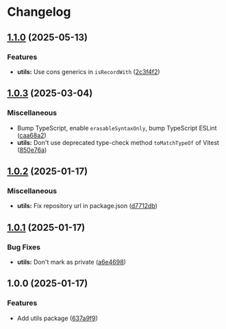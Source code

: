 # Changelog

## [1.1.0](https://github.com/lightbasenl/platforms/compare/utils-v1.0.3...utils-v1.1.0) (2025-05-13)

### Features

- **utils:** Use cons generics in `isRecordWith`
  ([2c3f4f2](https://github.com/lightbasenl/platforms/commit/2c3f4f285da5e9e11d90adbe7f4e7650653f6349))

## [1.0.3](https://github.com/lightbasenl/platforms/compare/utils-v1.0.2...utils-v1.0.3) (2025-03-04)

### Miscellaneous

- Bump TypeScript, enable `erasableSyntaxOnly`, bump TypeScript ESLint
  ([caa68a2](https://github.com/lightbasenl/platforms/commit/caa68a220ede751af5bda01b9bdfdd80b83836fc))
- **utils:** Don't use deprecated type-check method `toMatchTypeOf` of Vitest
  ([850e76a](https://github.com/lightbasenl/platforms/commit/850e76aeaba84e278927deb99eb6dc263da97742))

## [1.0.2](https://github.com/lightbasenl/platforms/compare/utils-v1.0.1...utils-v1.0.2) (2025-01-17)

### Miscellaneous

- **utils:** Fix repository url in package.json
  ([d7712db](https://github.com/lightbasenl/platforms/commit/d7712dbdeb6bf647f6b8cd2c1ceab96b9b8b16bd))

## [1.0.1](https://github.com/lightbasenl/platforms/compare/utils-v1.0.0...utils-v1.0.1) (2025-01-17)

### Bug Fixes

- **utils:** Don't mark as private
  ([a6e4698](https://github.com/lightbasenl/platforms/commit/a6e46989457d93178922019d94903e52f75ba9f6))

## 1.0.0 (2025-01-17)

### Features

- Add utils package
  ([637a9f9](https://github.com/lightbasenl/platforms/commit/637a9f9e24f5704d305304d9dda55b13284ff474))
